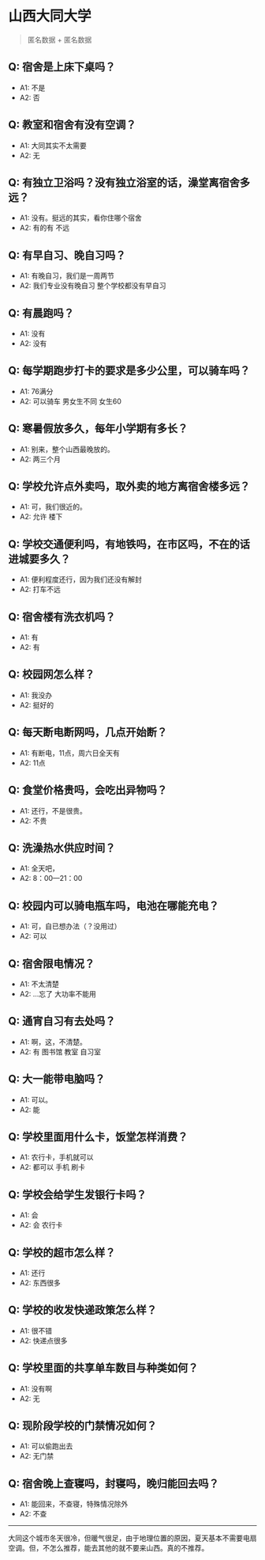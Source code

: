 # 山西大同大学
> 匿名数据 + 匿名数据
## Q: 宿舍是上床下桌吗？
- A1: 不是
- A2: 否
## Q: 教室和宿舍有没有空调？
- A1: 大同其实不太需要
- A2: 无
## Q: 有独立卫浴吗？没有独立浴室的话，澡堂离宿舍多远？
- A1: 没有。挺远的其实，看你住哪个宿舍
- A2: 有的有 不远
## Q: 有早自习、晚自习吗？
- A1: 有晚自习，我们是一周两节
- A2: 我们专业没有晚自习 整个学校都没有早自习
## Q: 有晨跑吗？
- A1: 没有
- A2: 没有
## Q: 每学期跑步打卡的要求是多少公里，可以骑车吗？
- A1: 76满分
- A2: 可以骑车 男女生不同 女生60
## Q: 寒暑假放多久，每年小学期有多长？
- A1: 别来，整个山西最晚放的。
- A2: 两三个月
## Q: 学校允许点外卖吗，取外卖的地方离宿舍楼多远？
- A1: 可，我们很近的。
- A2: 允许 楼下
## Q: 学校交通便利吗，有地铁吗，在市区吗，不在的话进城要多久？
- A1: 便利程度还行，因为我们还没有解封
- A2: 打车不远
## Q: 宿舍楼有洗衣机吗？
- A1: 有
- A2: 有
## Q: 校园网怎么样？
- A1: 我没办
- A2: 挺好的
## Q: 每天断电断网吗，几点开始断？
- A1: 有断电，11点，周六日全天有
- A2: 11点
## Q: 食堂价格贵吗，会吃出异物吗？
- A1: 还行，不是很贵。
- A2: 不贵
## Q: 洗澡热水供应时间？
- A1: 全天吧，
- A2: 8：00—21：00
## Q: 校园内可以骑电瓶车吗，电池在哪能充电？
- A1: 可，自已想办法（？没用过）
- A2: 可以
## Q: 宿舍限电情况？
- A1: 不太清楚
- A2: …忘了 大功率不能用
## Q: 通宵自习有去处吗？
- A1: 啊，这，不清楚。
- A2: 有 图书馆 教室 自习室
## Q: 大一能带电脑吗？
- A1: 可以。
- A2: 能
## Q: 学校里面用什么卡，饭堂怎样消费？
- A1: 农行卡，手机就可以
- A2: 都可以 手机 刷卡
## Q: 学校会给学生发银行卡吗？
- A1: 会
- A2: 会 农行卡
## Q: 学校的超市怎么样？
- A1: 还行
- A2: 东西很多
## Q: 学校的收发快递政策怎么样？
- A1: 很不错
- A2: 快递点很多
## Q: 学校里面的共享单车数目与种类如何？
- A1: 没有啊
- A2: 无
## Q: 现阶段学校的门禁情况如何？
- A1: 可以偷跑出去
- A2: 无门禁
## Q: 宿舍晚上查寝吗，封寝吗，晚归能回去吗？
- A1: 能回来，不查寝，特殊情况除外
- A2: 不查
***
大同这个城市冬天很冷，但暖气很足，由于地理位置的原因，夏天基本不需要电扇空调。但，不怎么推荐，能去其他的就不要来山西。真的不推荐。